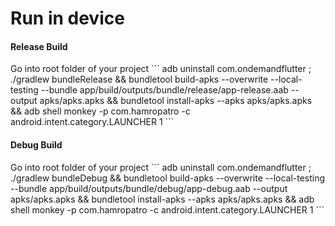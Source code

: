 <h1>Run in device</h1>

<h4>Release Build</h4>
Go into root folder of your project
```
adb uninstall com.ondemandflutter ; ./gradlew bundleRelease && bundletool build-apks --overwrite --local-testing --bundle app/build/outputs/bundle/release/app-release.aab --output apks/apks.apks && bundletool install-apks --apks apks/apks.apks && adb shell monkey -p com.hamropatro -c android.intent.category.LAUNCHER 1
```

<h4>Debug Build</h4>
Go into root folder of your project
```
adb uninstall com.ondemandflutter ; ./gradlew bundleDebug && bundletool build-apks --overwrite --local-testing --bundle app/build/outputs/bundle/debug/app-debug.aab --output apks/apks.apks && bundletool install-apks --apks apks/apks.apks && adb shell monkey -p com.hamropatro -c android.intent.category.LAUNCHER 1
```
